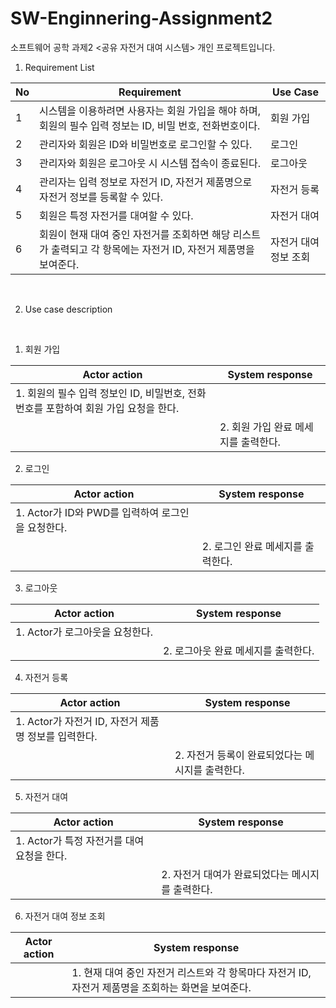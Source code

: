 # SW-Enginnering-Assignment2
소프트웨어 공학 과제2 <공유 자전거 대여 시스템> 개인 프로젝트입니다.


1) Requirement List

| No |         Requirement         | Use Case |
|----|-------------------------------|----------|
|1| 시스템을 이용하려면 사용자는 회원 가입을 해야 하며, 회원의 필수 입력 정보는 ID, 비밀 번호, 전화번호이다.|회원 가입|
|2| 관리자와 회원은 ID와 비밀번호로 로그인할 수 있다. |로그인|
|3| 관리자와 회원은 로그아웃 시 시스템 접속이 종료된다. |로그아웃|
|4| 관리자는 입력 정보로 자전거 ID, 자전거 제품명으로 자전거 정보를 등록할 수 있다. |자전거 등록|
|5| 회원은 특정 자전거를 대여할 수 있다.|자전거 대여|
|6| 회원이 현재 대여 중인 자전거를 조회하면 해당 리스트가 출력되고 각 항목에는 자전거 ID, 자전거 제품명을 보여준다. |자전거 대여 정보 조회|

<br>

2) Use case description
<br>

1. 회원 가입

| Actor action  | System response |
| --- | --- |
| 1. 회원의 필수 입력 정보인 ID, 비밀번호, 전화번호를 포함하여 회원 가입 요청을 한다.  |  |
|  | 2. 회원 가입 완료 메세지를 출력한다.  |

2. 로그인

| Actor action  | System response |
| --- | --- |
| 1. Actor가 ID와 PWD를 입력하여 로그인을 요청한다. |  |
|  | 2. 로그인 완료 메세지를 출력한다.   |

3. 로그아웃

| Actor action  | System response |
| --- | --- |
| 1. Actor가 로그아웃을 요청한다.  |  |
|  | 2. 로그아웃 완료 메세지를 출력한다.  |

4. 자전거 등록

| Actor action  | System response |
| --- | --- |
| 1. Actor가 자전거 ID, 자전거 제품명 정보를 입력한다.  |  |
|  | 2. 자전거 등록이 완료되었다는 메시지를 출력한다.  |

5. 자전거 대여

| Actor action  | System response |
| --- | --- |
| 1. Actor가 특정 자전거를 대여 요청을 한다. |  |
|  | 2. 자전거 대여가 완료되었다는 메시지를 출력한다.  |

6. 자전거 대여 정보 조회

| Actor action  | System response |
| --- | --- |
| |  1. 현재 대여 중인 자전거 리스트와 각 항목마다 자전거 ID, 자전거 제품명을 조회하는 화면을 보여준다. |
